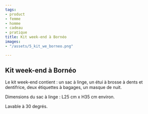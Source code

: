 ```yaml
---
tags:
- product
- femme
- homme
- cadeau
- pratique
title: Kit week-end à Bornéo
images:
- "/assets/5_kit_we_borneo.png"

---
```

## Kit week-end à Bornéo

Le kit week-end contient : un sac à linge, un étui à brosse à dents et dentifrice, deux étiquettes à bagages, un masque de nuit.

Dimensions du sac à linge : L25 cm x H35 cm environ. 

Lavable à 30 degrés.